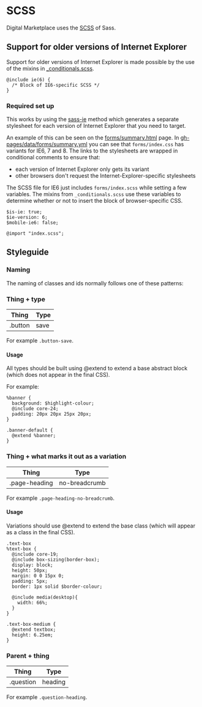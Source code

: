 # SCSS

Digital Marketplace uses the
[SCSS](http://sass-lang.com/documentation/file.SASS_REFERENCE.html#syntax) of Sass.

## Support for older versions of Internet Explorer

Support for older versions of Internet Explorer is made possible by the use of the mixins in
[_conditionals.scss](../govuk_frontend_toolkit/stylesheets/_conditionals.scss).

```
@include ie(6) {
  /* Block of IE6-specific SCSS */
}
```

### Required set up

This works by using the [sass-ie](http://jakearchibald.github.io/sass-ie/) method which generates a
separate stylesheet for each version of Internet Explorer that you need to target.

An example of this can be seen on the
[forms/summary.html](http://alphagov.github.io/digitalmarketplace-frontend-toolkit/forms/summary.html)
page. In [gh-pages/data/forms/summary.yml](../gh-pages/data/forms/summary.yml) you
can see that `forms/index.css` has variants for IE6, 7 and 8. The links to the
stylesheets are wrapped in conditional comments to ensure that:
- each version of Internet Explorer only gets its variant
- other browsers don't request the Internet-Explorer-specific stylesheets

The SCSS file for IE6 just includes `forms/index.scss` while setting a
few variables. The mixins from `_conditionals.scss` use these variables
to determine whether or not to insert the block of browser-specific CSS.

```
$is-ie: true;
$ie-version: 6;
$mobile-ie6: false;

@import "index.scss";
```

## Styleguide

### Naming

The naming of classes and ids normally follows one of these patterns:

### Thing + type

| Thing   | Type |
|---------|------|
| .button | save |

For example `.button-save`.

#### Usage

All types should be built using @extend to extend a base abstract block (which does not appear in the final CSS).

For example:

```
%banner {
  background: $highlight-colour;
  @include core-24;
  padding: 20px 20px 25px 20px;
}

.banner-default {
  @extend %banner;
}
```

### Thing + what marks it out as a variation

| Thing         | Type          |
|---------------|---------------|
| .page-heading | no-breadcrumb |

For example `.page-heading-no-breadcrumb`.

#### Usage

Variations should use @extend to extend the base class (which will appear as a class in the final CSS).

```
.text-box
%text-box {
  @include core-19;
  @include box-sizing(border-box);
  display: block;
  height: 50px;
  margin: 0 0 15px 0;
  padding: 5px;
  border: 1px solid $border-colour;

  @include media(desktop){
    width: 66%;
  }
}

.text-box-medium {
  @extend textbox; 
  height: 6.25em;
}
```

### Parent + thing

| Thing     | Type    |
|-----------|---------|
| .question | heading |

For example `.question-heading`.
